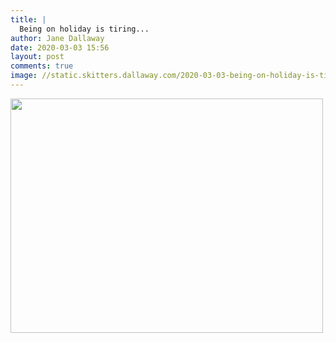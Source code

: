 ```yaml
---
title: |
  Being on holiday is tiring...
author: Jane Dallaway
date: 2020-03-03 15:56
layout: post
comments: true
image: //static.skitters.dallaway.com/2020-03-03-being-on-holiday-is-tiring-thumb-1-IMG-0187.JPG
---
```


<div>
        <a href="//static.skitters.dallaway.com/2020-03-03-being-on-holiday-is-tiring-fullsize-1-IMG-0187.JPG">
          <img src="//static.skitters.dallaway.com/2020-03-03-being-on-holiday-is-tiring-thumb-1-IMG-0187.JPG" width="500" height="375"/>
        </a>
      </div>


  
      